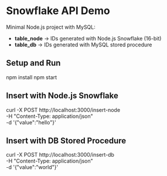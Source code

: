 # Snowflake API Demo

Minimal Node.js project with MySQL:

- **table_node** → IDs generated with Node.js Snowflake (16-bit)
- **table_db** → IDs generated with MySQL stored procedure

## Setup and Run
npm install
npm start


## Insert with Node.js Snowflake
curl -X POST http://localhost:3000/insert-node \
     -H "Content-Type: application/json" \
     -d '{"value":"hello"}'


## Insert with DB Stored Procedure
curl -X POST http://localhost:3000/insert-db \
     -H "Content-Type: application/json" \
     -d '{"value":"world"}'
